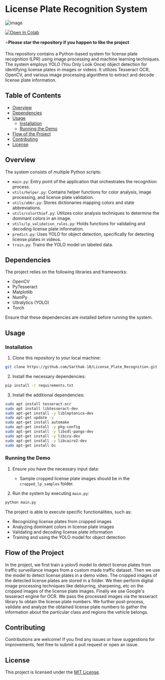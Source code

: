 # License Plate Recognition System

![image](https://github.com/Sarthak-10/License_Plate_Recognition/assets/55259635/2d6a48c7-64ae-426a-8780-7be86aa9db1e)

[![Open In Colab](https://colab.research.google.com/assets/colab-badge.svg)](Colab_demo.ipynb)

:star:**Please star the repository if you happen to like the project**

This repository contains a Python-based system for license plate recognition (LPR) using image processing and machine learning techniques. The system employs YOLO (You Only Look Once) object detection for identifying license plates in images or videos. It utilizes Tesseract OCR, OpenCV, and various image processing algorithms to extract and decode license plate information.

## Table of Contents

- [Overview](#overview)
- [Dependencies](#dependencies)
- [Usage](#usage)
  - [Installation](#installation)
  - [Running the Demo](#running-the-demo)
- [Flow of the Project](#flow-of-the-project)
- [Contributing](#contributing)
- [License](#license)

## Overview

The system consists of multiple Python scripts:

- `main.py`: Entry point of the application that orchestrates the recognition process.
- `utils/helper.py`: Contains helper functions for color analysis, image processing, and license plate validation.
- `utils/abbr.py`: Stores dictionaries mapping colors and state abbreviations.
- `utils/colorthief.py`: Utilizes color analysis techniques to determine the dominant colors in an image.
- `utils/lp_validation_rules.py`: Holds functions for validating and decoding license plate information.
- `predict.py`: Uses YOLO for object detection, specifically for detecting license plates in videos.
- `train.py`: Trains the YOLO model on labeled data.

## Dependencies

The project relies on the following libraries and frameworks:

- OpenCV
- PyTesseract
- Matplotlib
- NumPy
- Ultralytics (YOLO)
- Torch

Ensure that these dependencies are installed before running the system.

## Usage

### Installation

1. Clone this repository to your local machine:

```bash
git clone https://github.com/Sarthak-10/License_Plate_Recognition.git
```

2. Install the necessary dependencies:

```bash
pip install -r requirements.txt
```
3. Install the additional dependencies:

```bash
sudo apt install tesseract-ocr
sudo apt install libtesseract-dev
sudo apt-get install -y libleptonica-dev
sudo apt-get update -y
sudo apt-get install automake
sudo apt-get install -y pkg-config
sudo apt-get install -y libsdl-pango-dev
sudo apt-get install -y libicu-dev
sudo apt-get install -y libcairo2-dev
sudo apt-get install bc
```
### Running the Demo
1. Ensure you have the necessary input data:
   - Sample cropped license plate images should be in the `cropped_lp_samples` folder.

2. Run the system by executing `main.py`:

```bash
python main.py 
```

The project is able to execute specific functionalities, such as:

- Recognizing license plates from cropped images
- Analyzing dominant colors in license plate images
- Validating and decoding license plate information
- Training and using the YOLO model for object detection

## Flow of the Project

In the project, we first train a yolov5 model to detect license plates from traffic surveillance images from a custom made traffic dataset. Then we use the model to detect license plates in a demo video. The cropped images of the detected license plates are stored in a folder. We then perform digital image processing techniques like deblurring, sharpening, etc on the cropped images of the license plate images. Finally we use Google's tesseract engine for OCR. We pass the processed images via the tesseract library to obtain the license plate numbers. We further post-process, validate and analyze the obtained license plate numbers to gather the information about the particular class and regions the vehicle belongs.

## Contributing

Contributions are welcome! If you find any issues or have suggestions for improvements, feel free to submit a pull request or open an issue.

## License

This project is licensed under the [MIT License](LICENSE).
